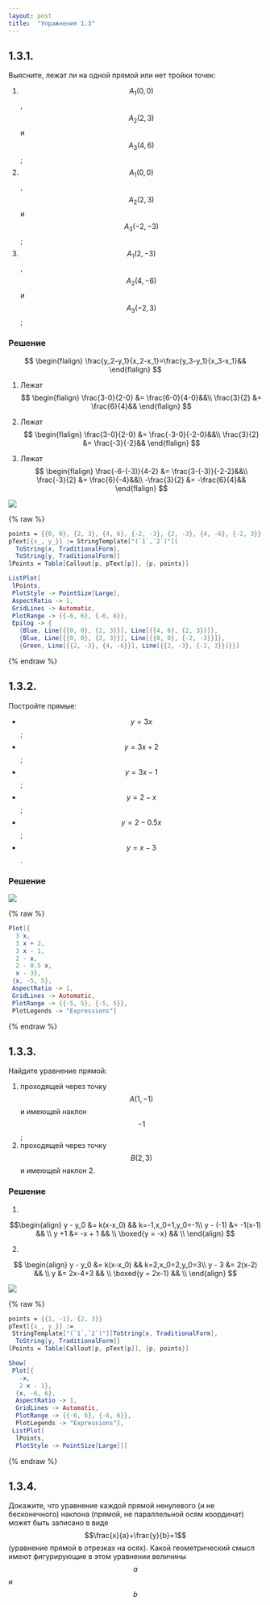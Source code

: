 ```yaml
---
layout: post
title:  "Упражнения 1.3"
---
```

## 1.3.1.

Выясните, лежат ли на одной 
прямой или нет тройки точек:
1. $$A_1(0, 0)$$, $$A_2(2, 3)$$ и $$A_3(4, 6)$$;
2. $$A_1(0, 0)$$, $$A_2(2, 3)$$ и $$A_3(-2, -3)$$;
3. $$A_1(2, -3)$$, $$A_2(4, -6)$$ и $$A_3(-2, 3)$$;

### Решение

$$
\begin{flalign}
\frac{y_2-y_1}{x_2-x_1}=\frac{y_3-y_1}{x_3-x_1}&&
\end{flalign}
$$

1. Лежат
$$
\begin{flalign}
\frac{3-0}{2-0} &= \frac{6-0}{4-0}&&\\
\frac{3}{2} &= \frac{6}{4}&&
\end{flalign}
$$

2. Лежат
$$
\begin{flalign}
\frac{3-0}{2-0} &= \frac{-3-0}{-2-0}&&\\
\frac{3}{2} &= \frac{-3}{-2}&&
\end{flalign}
$$

2. Лежат
$$
\begin{flalign}
\frac{-6-(-3)}{4-2} &= \frac{3-(-3)}{-2-2}&&\\
\frac{-3}{2} &= \frac{6}{-4}&&\\
-\frac{3}{2} &= -\frac{6}{4}&&
\end{flalign}
$$

![](/assets/vmzeld/graph_1.3.1.svg)

{% raw %}
~~~ mathematica
points = {{0, 0}, {2, 3}, {4, 6}, {-2, -3}, {2, -3}, {4, -6}, {-2, 3}}
pText[{x_, y_}] := StringTemplate["(`1`,`2`)"][
  ToString[x, TraditionalForm],
  ToString[y, TraditionalForm]]
lPoints = Table[Callout[p, pText[p]], {p, points}]

ListPlot[
 lPoints,
 PlotStyle -> PointSize[Large],
 AspectRatio -> 1,
 GridLines -> Automatic,
 PlotRange -> {{-6, 6}, {-6, 6}},
 Epilog -> {
   {Blue, Line[{{0, 0}, {2, 3}}], Line[{{4, 6}, {2, 3}}]},
   {Blue, Line[{{0, 0}, {2, 3}}], Line[{{0, 0}, {-2, -3}}]},
   {Green, Line[{{2, -3}, {4, -6}}], Line[{{2, -3}, {-2, 3}}]}}]
~~~
{% endraw %}

## 1.3.2.
Постройте прямые:
* $$y=3x$$;
* $$y=3x + 2$$;
* $$y=3x - 1$$;
* $$y=2-x$$;
* $$y=2-0.5x$$;
* $$y=x-3$$.

### Решение

![](/assets/vmzeld/graph_1.3.2.svg)

{% raw %}
~~~ mathematica
Plot[{
  3 x,
  3 x + 2,
  3 x - 1,
  2 - x,
  2 - 0.5 x,
  x - 3},
 {x, -5, 5},
 AspectRatio -> 1,
 GridLines -> Automatic,
 PlotRange -> {{-5, 5}, {-5, 5}},
 PlotLegends -> "Expressions"]
~~~
{% endraw %}

## 1.3.3.

Найдите уравнение прямой:
1. проходящей через точку $$A(1, -1)$$ и имеющей
наклон $$-1$$; 
2. проходящей через точку $$B(2,3)$$
и имеющей наклон 2.

### Решение
1. 
$$\begin{align}
y - y_0 &= k(x-x_0)  &&   k=-1,x_0=1,y_0=-1\\
y - (-1) &= -1(x-1)  &&   \\
y +1 &= -x + 1  &&   \\
\boxed{y = -x}  &&   \\
\end{align}
$$

2. 
$$
\begin{align}
y - y_0 &= k(x-x_0)  &&   k=2,x_0=2,y_0=3\\
y - 3 &= 2(x-2)  &&   \\
y &= 2x-4+3  &&   \\
\boxed{y = 2x-1}  &&   \\
\end{align}
$$

![](/assets/vmzeld/graph_1.3.3.svg)

{% raw %}
~~~ mathematica
points = {{1, -1}, {2, 3}}
pText[{x_, y_}] := 
 StringTemplate["(`1`,`2`)"][ToString[x, TraditionalForm], 
  ToString[y, TraditionalForm]]
lPoints = Table[Callout[p, pText[p]], {p, points}]

Show[
 Plot[{
   -x,
   2 x - 1},
  {x, -6, 6},
  AspectRatio -> 1,
  GridLines -> Automatic,
  PlotRange -> {{-6, 6}, {-6, 6}},
  PlotLegends -> "Expressions"],
 ListPlot[
  lPoints,
  PlotStyle -> PointSize[Large]]]
~~~
{% endraw %}

## 1.3.4.

Докажите, что уравнение каждой
прямой ненулевого (и нe бесконечного) 
наклона (прямой, не параллельной осям координат)
может быть записано в виде 
$$\frac{x}{a}+\frac{y}{b}=1$$
(уравнение прямой в отрезках на осях).
Какой геометрический смысл имеют 
фигурирующие в этом уравнении величины $$a$$ и $$b$$